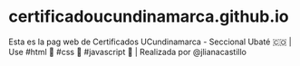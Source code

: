 # certificadoucundinamarca.github.io
Esta es la pag web de Certificados UCundinamarca - Seccional Ubaté 🇨🇴 | Use #html 🩻 #css 🎨 #javascript 💛 | Realizada por @jlianacastillo
